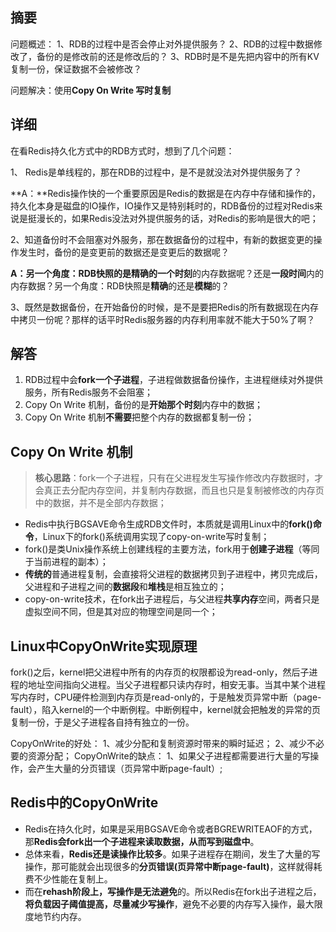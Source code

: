 ## 摘要

问题概述：
1、RDB的过程中是否会停止对外提供服务？
2、RDB的过程中数据修改了，备份的是修改前的还是修改后的？
3、RDB时是不是先把内容中的所有KV复制一份，保证数据不会被修改？

问题解决：使用**Copy On Write 写时复制**

## 详细

在看Redis持久化方式中的RDB方式时，想到了几个问题：

1、 Redis是单线程的，那在RDB的过程中，是不是就没法对外提供服务了？

**A：**Redis操作快的一个重要原因是Redis的数据是在内存中存储和操作的，持久化本身是磁盘的IO操作，IO操作又是特别耗时的，RDB备份的过程对Redis来说是挺漫长的，如果Redis没法对外提供服务的话，对Redis的影响是很大的吧；

2、知道备份时不会阻塞对外服务，那在数据备份的过程中，有新的数据变更的操作发生时，备份的是变更前的数据还是变更后的数据呢？

**A：**另一个角度：RDB快照的是精确的**一个时刻**的内存数据呢？还是**一段时间**内的内存数据？另一个角度：RDB快照是**精确**的还是**模糊**的？

3、既然是数据备份，在开始备份的时候，是不是要把Redis的所有数据现在内存中拷贝一份呢？那样的话平时Redis服务器的内存利用率就不能大于50%了啊？

## 解答

1. RDB过程中会**fork一个子进程**，子进程做数据备份操作，主进程继续对外提供服务，所有Redis服务不会阻塞；
2. Copy On Write 机制，备份的是**开始那个时刻**内存中的数据；
3. Copy On Write 机制**不需要**把整个内存的数据都复制一份；

## Copy On Write 机制

> **核心思路**：fork一个子进程，只有在父进程发生写操作修改内存数据时，才会真正去分配内存空间，并复制内存数据，而且也只是复制被修改的内存页中的数据，并不是全部内存数据；

- Redis中执行BGSAVE命令生成RDB文件时，本质就是调用Linux中的**fork()命令**，Linux下的fork()系统调用实现了copy-on-write写时复制；
- fork()是类Unix操作系统上创建线程的主要方法，fork用于**创建子进程**（等同于当前进程的副本）；
- **传统的**普通进程复制，会直接将父进程的数据拷贝到子进程中，拷贝完成后，父进程和子进程之间的**数据段**和**堆栈**是相互独立的；
- copy-on-write技术，在fork出子进程后，与父进程**共享内存**空间，两者只是虚拟空间不同，但是其对应的物理空间是同一个；

## Linux中CopyOnWrite实现原理

fork()之后，kernel把父进程中所有的内存页的权限都设为read-only，然后子进程的地址空间指向父进程。当父子进程都只读内存时，相安无事。当其中某个进程写内存时，CPU硬件检测到内存页是read-only的，于是触发页异常中断（page-fault），陷入kernel的一个中断例程。中断例程中，kernel就会把触发的异常的页复制一份，于是父子进程各自持有独立的一份。

CopyOnWrite的好处：
1、减少分配和复制资源时带来的瞬时延迟；
2、减少不必要的资源分配；
CopyOnWrite的缺点：
1、如果父子进程都需要进行大量的写操作，会产生大量的分页错误（页异常中断page-fault）;

## Redis中的CopyOnWrite

- Redis在持久化时，如果是采用BGSAVE命令或者BGREWRITEAOF的方式，那**Redis会fork出一个子进程来读取数据，从而写到磁盘中**。
- 总体来看，**Redis还是读操作比较多**。如果子进程存在期间，发生了大量的写操作，那可能就会出现很多的**分页错误(页异常中断page-fault)**，这样就得耗费不少性能在复制上。
- 而在**rehash阶段上，写操作是无法避免**的。所以Redis在fork出子进程之后，**将负载因子阈值提高，尽量减少写操作**，避免不必要的内存写入操作，最大限度地节约内存。